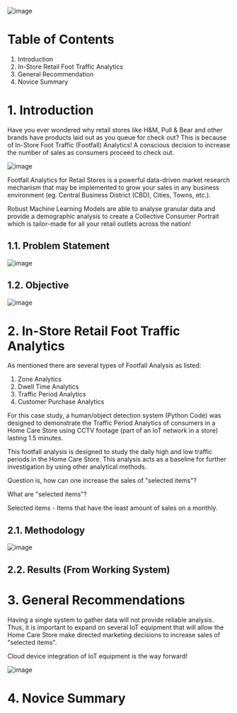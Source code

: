 ![image](https://user-images.githubusercontent.com/87763082/126652641-53e34715-e0a1-4fdc-b0a1-9f3ceb9b12cf.png)

# Table of Contents 
1. Introduction 
2. In-Store Retail Foot Traffic Analytics
3. General Recommendation
4. Novice Summary 

# 1. Introduction

Have you ever wondered why retail stores like H&M, Pull & Bear and other brands have products laid out as you queue for check out? This is because of In-Store Foot Traffic (Footfall) Analytics! A conscious decision to increase the number of sales as consumers proceed to check out.

![image](https://user-images.githubusercontent.com/87763082/126803209-29d938fb-684c-414b-9edc-625844d1b52b.png)

Footfall Analytics for Retail Stores is a powerful data-driven market research mechanism that may be implemented to grow your sales in any business environment (eg. Central Business District (CBD), Cities, Towns, etc.).

Robust Machine Learning Models are able to analyse granular data and provide a demographic analysis to create a Collective Consumer Portrait which is tailor-made for all your retail outlets across the nation!

## 1.1. Problem Statement 

![image](https://user-images.githubusercontent.com/87763082/126803910-a560984a-0a03-4275-a3f0-72f217f85233.png)

## 1.2. Objective 

![image](https://user-images.githubusercontent.com/87763082/126804361-7fcc916d-56b2-414a-a4dc-68b77146a9e8.png)

# 2. In-Store Retail Foot Traffic Analytics 
As mentioned there are several types of Footfall Analysis as listed: 

1. Zone Analytics 
2. Dwell Time Analytics 
3. Traffic Period Analytics 
4. Customer Purchase Analytics 

For this case study, a human/object detection system (Python Code) was designed to demonstrate the Traffic Period Analytics of consumers in a Home Care Store using CCTV footage (part of an IoT network in a store) lasting 1.5 minutes. 

This footfall analysis is designed to study the daily high and low traffic periods in the Home Care Store. This analysis acts as a baseline for further investigation by using other analytical methods. 

Question is, how can one increase the sales of "selected items"?

What are "selected items"? 

Selected items - Items that have the least amount of sales on a monthly. 

## 2.1. Methodology

![image](https://user-images.githubusercontent.com/87763082/126786689-f709cdf9-b2a2-4ecf-9040-21f50e0fce92.png)

## 2.2. Results (From Working System)

# 3. General Recommendations

Having a single system to gather data will not provide reliable analysis. Thus, it is important to expand on several IoT equipment that will allow the Home Care Store make directed marketing decisions to increase sales of "selected items". 

Cloud device integration of IoT equipment is the way forward! 

![image](https://user-images.githubusercontent.com/87763082/126791566-2efacc75-d0c4-49ec-94c9-03cf7f111f6e.png)

# 4. Novice Summary 

